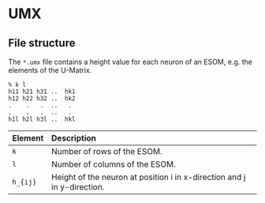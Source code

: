 # UMX
## File structure
The `*.umx` file contains a height value for each neuron of an ESOM, e.g. the elements of the U-Matrix. 

```
% k l
h11	h21	h31	..	hk1
h12	h22	h32	..	hk2
.	 .	 .	..	 .
.	 .	 .	.. 	 .
h1l	h2l	h3l	..	hkl
```

|Element    | Description                                                            |
|:------    | :----------                                                            |
|``k``      | Number of rows of the ESOM.                                            |
|``l``      | Number of columns of the ESOM.                                         |
|``h_{ij}`` | Height of the neuron at position i in x-direction and j in y-direction.|
